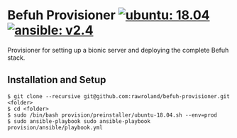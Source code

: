 # Befuh Provisioner [![ubuntu: 18.04](https://img.shields.io/badge/ubuntu-18.04-7E2254.svg?style=flat-square)](https://wiki.ubuntuusers.de/Bionic_Beaver/) [![ansible: v2.4](https://img.shields.io/badge/ansible-v2.4-56B4B6.svg?style=flat-square)](http://docs.ansible.com/ansible/latest/index.html) 
Provisioner for setting up a bionic server and deploying the complete Befuh stack.

## Installation and Setup
``` 
$ git clone --recursive git@github.com:rawroland/befuh-provisioner.git <folder>
$ cd <folder>
$ sudo /bin/bash provision/preinstaller/ubuntu-18.04.sh --env=prod
$ sudo ansible-playbook sudo ansible-playbook provision/ansible/playbook.yml
```
